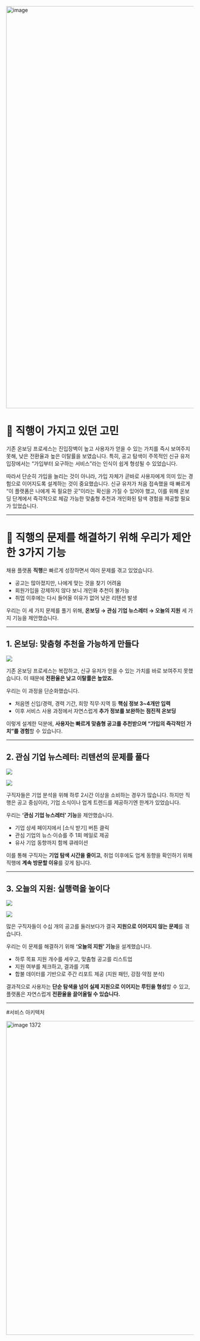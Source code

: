 <img width="1920" height="1081" alt="image" src="https://github.com/user-attachments/assets/2f0c4a96-fb96-4dce-b3a9-24ec4319c0ad" />

# 🤔 직행이 가지고 있던 고민
기존 온보딩 프로세스는 진입장벽이 높고 사용자가 얻을 수 있는 가치를 즉시 보여주지 못해, 낮은 전환율과 높은 이탈률을 보였습니다. 특히, 공고 탐색이 주목적인 신규 유저 입장에서는 “가입부터 요구하는 서비스”라는 인식이 쉽게 형성될 수 있었습니다.

따라서 단순히 가입을 늘리는 것이 아니라, 가입 자체가 곧바로 사용자에게 의미 있는 경험으로 이어지도록 설계하는 것이 중요했습니다. 신규 유저가 처음 접속했을 때 빠르게 “이 플랫폼은 나에게 꼭 필요한 곳”이라는 확신을 가질 수 있어야 했고, 이를 위해 온보딩 단계에서 즉각적으로 체감 가능한 맞춤형 추천과 개인화된 탐색 경험을 제공할 필요가 있었습니다.

---

# 🧩 직행의 문제를 해결하기 위해 우리가 제안한 3가지 기능

채용 플랫폼 **직행**은 빠르게 성장하면서 여러 문제를 겪고 있었습니다.

* 공고는 많아졌지만, 나에게 맞는 것을 찾기 어려움
* 회원가입을 강제하지 않다 보니 개인화 추천이 불가능
* 취업 이후에는 다시 들어올 이유가 없어 낮은 리텐션 발생

우리는 이 세 가지 문제를 풀기 위해, **온보딩 → 관심 기업 뉴스레터 → 오늘의 지원** 세 가지 기능을 제안했습니다.

---

## 1. 온보딩: 맞춤형 추천을 가능하게 만들다

![](https://velog.velcdn.com/images/yunbh_0401/post/e6a55e96-c8fd-4894-b9dc-2de43e8ac2b1/image.png)

기존 온보딩 프로세스는 복잡하고, 신규 유저가 얻을 수 있는 가치를 바로 보여주지 못했습니다. 이 때문에 **전환율은 낮고 이탈률은 높았죠.**

우리는 이 과정을 단순화했습니다.

* 처음엔 신입/경력, 경력 기간, 희망 직무·지역 등 **핵심 정보 3~4개만 입력**
* 이후 서비스 사용 과정에서 자연스럽게 **추가 정보를 보완하는 점진적 온보딩**

이렇게 설계한 덕분에, **사용자는 빠르게 맞춤형 공고를 추천받으며 “가입의 즉각적인 가치”를 경험**할 수 있습니다.

---

## 2. 관심 기업 뉴스레터: 리텐션의 문제를 풀다

![](https://velog.velcdn.com/images/yunbh_0401/post/0cd96392-890b-4c65-9b3f-422f641af2c4/image.png)

![](https://velog.velcdn.com/images/yunbh_0401/post/c1b82b2d-0d05-4685-8d70-5d78fe4da799/image.png)


구직자들은 기업 분석을 위해 하루 2시간 이상을 소비하는 경우가 많습니다. 하지만 직행은 공고 중심이라, 기업 소식이나 업계 트렌드를 제공하기엔 한계가 있었습니다.

우리는 **‘관심 기업 뉴스레터’ 기능**을 제안했습니다.

* 기업 상세 페이지에서 [소식 받기] 버튼 클릭
* 관심 기업의 뉴스·이슈를 주 1회 메일로 제공
* 유사 기업 동향까지 함께 큐레이션

이를 통해 구직자는 **기업 탐색 시간을 줄이고**, 취업 이후에도 업계 동향을 확인하기 위해 직행에 **계속 방문할 이유**를 갖게 됩니다.

---

## 3. 오늘의 지원: 실행력을 높이다

![](https://velog.velcdn.com/images/yunbh_0401/post/c366cb6d-c20c-4b56-ae63-8a100f1ccb8f/image.png)

![](https://velog.velcdn.com/images/yunbh_0401/post/bc308a3e-f526-44a1-bc4d-2af01d1f12f7/image.png)

많은 구직자들이 수십 개의 공고를 둘러보다가 결국 **지원으로 이어지지 않는 문제**를 겪습니다.

우리는 이 문제를 해결하기 위해 **‘오늘의 지원’ 기능**을 설계했습니다.

* 하루 목표 지원 개수를 세우고, 맞춤형 공고를 리스트업
* 지원 여부를 체크하고, 결과를 기록
* 합불 데이터를 기반으로 주간 리포트 제공 (지원 패턴, 강점·약점 분석)

결과적으로 사용자는 **단순 탐색을 넘어 실제 지원으로 이어지는 루틴을 형성**할 수 있고, 플랫폼은 자연스럽게 **전환율을 끌어올릴 수 있습니다.**

---
#서비스 아키텍처

<img width="1218" height="844" alt="image 1372" src="https://github.com/user-attachments/assets/87ea4f25-1b7a-4ee8-b80d-f953033c1259" />
